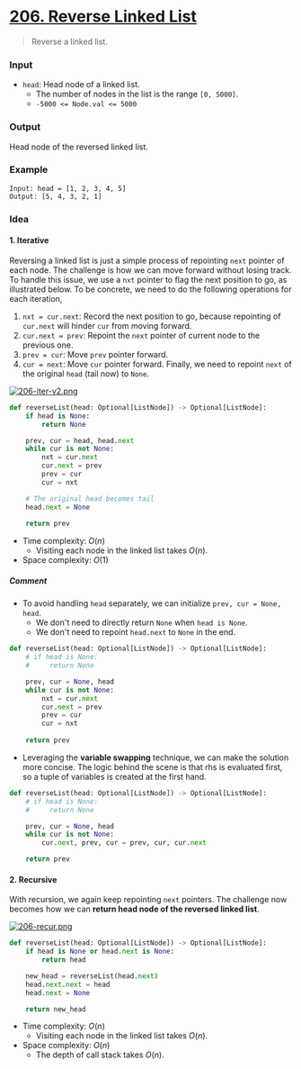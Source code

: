 # [206. Reverse Linked List](https://leetcode.com/problems/reverse-linked-list/)
> Reverse a linked list.
### Input
* `head`: Head node of a linked list.
	* The number of nodes in the list is the range `[0, 5000]`.
	* `-5000 <= Node.val <= 5000`
### Output
Head node of the reversed linked list.
### Example
```
Input: head = [1, 2, 3, 4, 5]
Output: [5, 4, 3, 2, 1]
```
### Idea
#### 1. Iterative
Reversing a linked list is just a simple process of repointing `next` pointer of each node. The challenge is how we can move forward without losing track. To handle this issue, we use a `nxt` pointer to flag the next position to go, as illustrated below. To be concrete, we need to do the following operations for each iteration,
1. `nxt = cur.next`: Record the next position to go, because repointing of `cur.next` will hinder `cur` from moving forward.
2. `cur.next = prev`: Repoint the `next` pointer of current node to the previous one.
3. `prev = cur`: Move `prev` pointer forward.
4. `cur = next`: Move `cur` pointer forward.
Finally, we need to repoint `next` of the original `head` (tail now) to `None`.

[![206-iter-v2.png](https://i.postimg.cc/3w6CP1G7/206-iter-v2.png)](https://postimg.cc/rd1r4SgY)

```python
def reverseList(head: Optional[ListNode]) -> Optional[ListNode]:
    if head is None:
        return None

    prev, cur = head, head.next
    while cur is not None:
        nxt = cur.next
        cur.next = prev
        prev = cur
        cur = nxt

    # The original head becomes tail
    head.next = None
    
    return prev
```
* Time complexity: $O(n)$
	* Visiting each node in the linked list takes $O(n)$.
* Space complexity: $O(1)$
##### Comment
* To avoid handling `head` separately, we can initialize `prev, cur = None, head`.
	* We don't need to directly return `None` when `head is None`.
	* We don't need to repoint `head.next` to `None` in the end.
```python
def reverseList(head: Optional[ListNode]) -> Optional[ListNode]:
    # if head is None:
    #     return None

    prev, cur = None, head
    while cur is not None:
        nxt = cur.next
        cur.next = prev
        prev = cur
        cur = nxt
    
    return prev  
```
* Leveraging the **variable swapping** technique, we can make the solution more concise. The logic behind the scene is that rhs is evaluated first, so a tuple of variables is created at the first hand.
```python
def reverseList(head: Optional[ListNode]) -> Optional[ListNode]:
    # if head is None:
    #     return None

    prev, cur = None, head
    while cur is not None:
        cur.next, prev, cur = prev, cur, cur.next

    return prev   
```
#### 2. Recursive
With recursion, we again keep repointing `next` pointers. The challenge now becomes how we can **return head node of the reversed linked list**.

[![206-recur.png](https://i.postimg.cc/c1BSyRfy/206-recur.png)](https://postimg.cc/Lh57jZyN)

```python
def reverseList(head: Optional[ListNode]) -> Optional[ListNode]:
    if head is None or head.next is None:
        return head

    new_head = reverseList(head.next)
    head.next.next = head
    head.next = None

    return new_head 
```
* Time complexity: $O(n)$
	* Visiting each node in the linked list takes $O(n)$.
* Space complexity: $O(n)$
	* The depth of call stack takes $O(n)$.